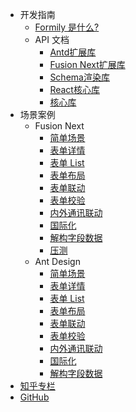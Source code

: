 - 开发指南
   - [Formily 是什么?](./README.md)
   - API 文档
     - [Antd扩展库](../packages/antd/README.zh-cn.md)
     - [Fusion Next扩展库](../packages/next/README.zh-cn.md)
     - [Schema渲染库](../packages/react-schema-renderer/README.zh-cn.md)
     - [React核心库](../packages/react/README.zh-cn.md)
     - [核心库](../packages/core/README.zh-cn.md)
- 场景案例
  - Fusion Next
     - [简单场景](./Examples/next/Sample.md)
     - [表单详情](./Examples/next/Detail.md)
     - [表单 List](./Examples/next/List.md)
     - [表单布局](./Examples/next/Layout.md)
     - [表单联动](./Examples/next/Relations.md)
     - [表单校验](./Examples/next/Validation.md)
     - [内外通讯联动](./Examples/next/Actions.md)
     - [国际化](./Examples/next/International.md)
     - [解构字段数据](./Examples/next/Deconstruction.md)
     - [压测](./Examples/next/Pressure.md)
  - Ant Design
     - [简单场景](./Examples/antd/Sample.md)
     - [表单详情](./Examples/antd/Detail.md)
     - [表单 List](./Examples/antd/List.md)
     - [表单布局](./Examples/antd/Layout.md)
     - [表单联动](./Examples/antd/Relations.md)
     - [表单校验](./Examples/antd/Validation.md)
     - [内外通讯联动](./Examples/antd/Actions.md)
     - [国际化](./Examples/antd/International.md)
     - [解构字段数据](./Examples/next/Deconstruction.md)
- [知乎专栏](https://zhuanlan.zhihu.com/formily)
- [GitHub](https://github.com/alibaba/formily)
<!--- [PlayGround DEMO](../packages/builder/src/demo/index-1-x.js)-->
